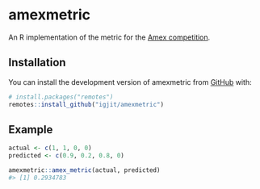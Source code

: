 
<!-- README.md is generated from README.Rmd. Please edit that file -->

# amexmetric

<!-- badges: start -->
<!-- badges: end -->

An R implementation of the metric for the [Amex
competition](https://www.kaggle.com/competitions/amex-default-prediction).

## Installation

You can install the development version of amexmetric from
[GitHub](https://github.com/) with:

``` r
# install.packages("remotes")
remotes::install_github("igjit/amexmetric")
```

## Example

``` r
actual <- c(1, 1, 0, 0)
predicted <- c(0.9, 0.2, 0.8, 0)

amexmetric::amex_metric(actual, predicted)
#> [1] 0.2934783
```

